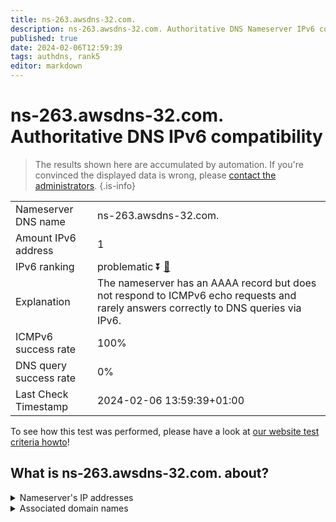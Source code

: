```yaml
---
title: ns-263.awsdns-32.com.
description: ns-263.awsdns-32.com. Authoritative DNS Nameserver IPv6 compatibility
published: true
date: 2024-02-06T12:59:39
tags: authdns, rank5
editor: markdown
---
```


# ns-263.awsdns-32.com. Authoritative DNS IPv6 compatibility

> The results shown here are accumulated by automation. If you're convinced the displayed data is wrong, please [contact the administrators](/howto/chat). 
{.is-info}




|   |   |
| - | - |
| Nameserver DNS name | ns-263.awsdns-32.com.
| Amount IPv6 address | 1
| IPv6 ranking | problematic :arrow_double_down: [🔗](/howto/ranking) |
| Explanation | The nameserver has an AAAA record but does not respond to ICMPv6 echo requests and rarely answers correctly to DNS queries via IPv6. |
| ICMPv6 success rate | 100%|
| DNS query success rate | 0% |
| Last Check Timestamp | 2024-02-06 13:59:39+01:00 |

To see how this test was performed, please have a look at [our website test criteria howto](/howto/testcriteria/authdns)!


## What is ns-263.awsdns-32.com. about?




<details>
<summary>Nameserver's IP addresses</summary>

2600:9000:5301:700::1

</details>



<details>
<summary>Associated domain names</summary>

gdpr.tubi.tv

</details>
